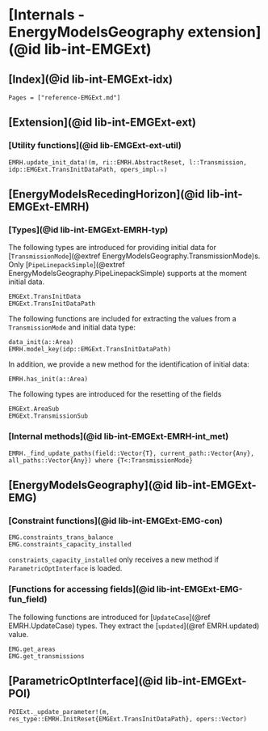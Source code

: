 # [Internals - EnergyModelsGeography extension](@id lib-int-EMGExt)

## [Index](@id lib-int-EMGExt-idx)

```@index
Pages = ["reference-EMGExt.md"]
```

## [Extension](@id lib-int-EMGExt-ext)

### [Utility functions](@id lib-EMGExt-ext-util)

```@docs
EMRH.update_init_data!(m, ri::EMRH.AbstractReset, l::Transmission, idp::EMGExt.TransInitDataPath, opers_implᵣₕ)
```

## [EnergyModelsRecedingHorizon](@id lib-int-EMGExt-EMRH)

### [Types](@id lib-int-EMGExt-EMRH-typ)

The following types are introduced for providing initial data for [`TransmissionMode`](@extref EnergyModelsGeography.TransmissionMode)s.
Only [`PipeLinepackSimple`](@extref EnergyModelsGeography.PipeLinepackSimple) supports at the moment initial data.

```@docs
EMGExt.TransInitData
EMGExt.TransInitDataPath
```

The following functions are included for extracting the values from a `TransmissionMode` and initial data type:

```@docs
data_init(a::Area)
EMRH.model_key(idp::EMGExt.TransInitDataPath)
```

In addition, we provide a new method for the identification of initial data:

```@docs
EMRH.has_init(a::Area)
```

The following types are introduced for the resetting of the fields

```@docs
EMGExt.AreaSub
EMGExt.TransmissionSub
```

### [Internal methods](@id lib-int-EMGExt-EMRH-int_met)

```@docs
EMRH._find_update_paths(field::Vector{T}, current_path::Vector{Any}, all_paths::Vector{Any}) where {T<:TransmissionMode}
```

## [EnergyModelsGeography](@id lib-int-EMGExt-EMG)

### [Constraint functions](@id lib-int-EMGExt-EMG-con)

```@docs
EMG.constraints_trans_balance
EMG.constraints_capacity_installed
```

`constraints_capacity_installed` only receives a new method if `ParametricOptInterface` is loaded.

### [Functions for accessing fields](@id lib-int-EMGExt-EMG-fun_field)

The following functions are introduced for [`UpdateCase`](@ref EMRH.UpdateCase) types.
They extract the [`updated`](@ref EMRH.updated) value.

```@docs
EMG.get_areas
EMG.get_transmissions
```

## [ParametricOptInterface](@id lib-int-EMGExt-POI)

```@docs
POIExt._update_parameter!(m, res_type::EMRH.InitReset{EMGExt.TransInitDataPath}, opers::Vector)
```
